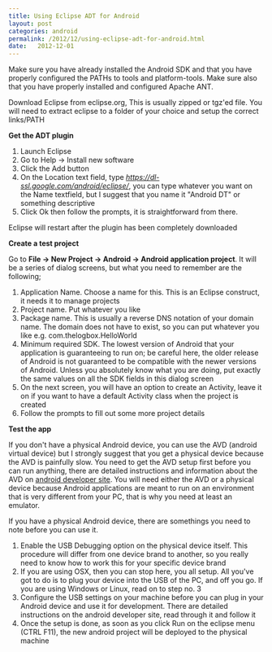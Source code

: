 ```yaml
---
title: Using Eclipse ADT for Android
layout: post
categories: android
permalink: /2012/12/using-eclipse-adt-for-android.html 
date:   2012-12-01 
---
```


Make sure you have already installed the Android SDK and that you have properly configured the PATHs to tools and platform-tools. Make sure also that you have properly installed and configured Apache ANT.

Download Eclipse from eclipse.org, This is usually zipped or tgz'ed file. You will need to extract eclipse to a folder of your choice and setup the correct links/PATH

**Get the ADT plugin**

1. Launch Eclipse
2. Go to Help → Install new software
3. Click the Add button
4. On the Location text field, type _https://dl-ssl.google.com/android/eclipse/_, you can type whatever you want on the Name textfield, but I suggest that you name it "Android DT" or something descriptive
5. Click Ok then follow the prompts, it is straightforward from there.

Eclipse will restart after the plugin has been completely downloaded
 

**Create a test project**

Go to **File → New Project → Android → Android application project**. It will be a series of dialog screens, but what you need to remember are the following;

1. Application Name. Choose a name for this. This is an Eclipse construct, it needs it to manage projects
2. Project name. Put whatever you like
3. Package name. This is usually a reverse DNS notation of your domain name. The domain does not have to exist, so you can put whatever you like e.g. com.thelogbox.HelloWorld
4. Minimum required SDK. The lowest version of Android that your application is guaranteeing to run on; be careful here, the older release of Android is not guaranteed to be compatible with the newer versions of Android. Unless you absolutely know what you are doing, put exactly the same values on all the SDK fields in this dialog screen
5. On the next screen, you will have an option to create an Activity, leave it on if you want to have a default Activity class when the project is created
6. Follow the prompts to fill out some more project details


**Test the app**

If you don't have a physical Android device, you can use the AVD (android virtual device) but I strongly suggest that you get a physical device because the AVD is painfully slow. You need to get the AVD setup first before you can run anything, there are detailed instructions and information about the AVD on [android developer site](http://developer.android.com/tools/devices/managing-avds.html). You will need either the AVD or a physical device because Android applications are meant to run on an environment that is very different from your PC, that is why you need at least an emulator.

If you have a physical Android device, there are somethings you need to note before you can use it.

1. Enable the USB Debugging option on the physical device itself. This procedure will differ from one device brand to another, so you really need to know how to work this for your specific device brand
2. If you are using OSX, then you can stop here, you all setup. All you've got to do is to plug your device into the USB of the PC, and off you go. If you are using Windows or Linux, read on to step no. 3
3. Configure the USB settings on your machine before you can plug in your Android device and use it for development. There are detailed instructions on the android developer site, read through it and follow it
4. Once the setup is done, as soon as you click Run on the eclipse menu (CTRL F11), the new android project will be deployed to the physical machine
 